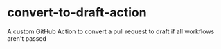 # convert-to-draft-action

A custom GitHub Action to convert a pull request to draft if all workflows aren't passed
